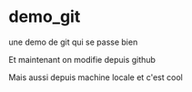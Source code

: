 # demo_git
une demo de git qui se passe bien


Et maintenant on modifie depuis github

Mais aussi depuis machine locale et c'est cool
